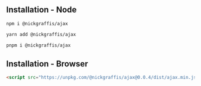 ## Installation - Node

```sh
npm i @nickgraffis/ajax
```

```sh
yarn add @nickgraffis/ajax
```

```sh
pnpm i @nickgraffis/ajax
```

## Installation - Browser

```html
<script src="https://unpkg.com/@nickgraffis/ajax@0.0.4/dist/ajax.min.js"></script>
```
